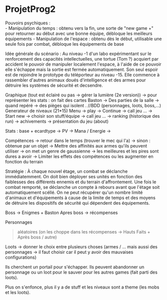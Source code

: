 # ProjetProg2
Pouvoirs psychiques :	
	- Manipulation du temps : obtenu vers la fin, une sorte de "new game +" pour retourner au début avec une bonne équipe, débloque les meilleurs équipements
	- Manipulation de l'espace : obtenu dès le début, utilisable une seule fois par combat, débloque les équipements de base

Idée générale du scénario :
	Au niveau -1 d'un labo expérimentant sur le renforcement des capacités intellectuelles, une tortue (Tom ?) acquiert par accident le pouvoir de manipuler localement l'espace, à l'aide de ce pouvoir elle s'échappe mais la sortie est fermée automatiquement. Son seul espoir est de rejoindre le prototype du téléporteur au niveau -15. Elle commence à rassembler d'autres animaux doués d'intelligence et des armes pour détruire les systèmes de sécurité et decsendre.


Graphique (tout est éclairé ou pas -> gérer la lumière (2e version)) -> pour représenter les stats : on fait des cartes
Baston -> Des parties de la salle -> quand repéré -> des pièges qui isolent .
//BDD (personnages, loots, boss,...)
Generateur de niveaux (21*15)
Menu 	-> play  	-> Continue -> call jeu ...
			-> Start new -> choisir son stuff/équipe -> call jeu ...
	-> ranking (historique des run)
	-> achivements
	-> présentation du jeu (about)



Stats : base + ecardtype
	-> PV 
	-> Mana / Energie
	-> 

Compétences -> retour dans le temps (trouver le mec qui l'a)
	    -> sinon : obtenue par un objet
	    -> Mettre des affinités aux armes qu'ils peuvent utiliser
	    -> on met un genre de gaussienne -> les meilleures et les pires sont dures a avoir
	-> Limiter les effets des compétences ou les augmenter en fonction du terrain

Stratégie :
	À chaque nouvel étage, un combat se déclanche immédiatemment. On doit bien déployer ses unités en fonction des faiblesses des différents ennemis et du terrain d'affrontement. Une fois le combat remporté, se déclanche un compte à rebours avant que l'étage soit automatiquement scéllé. On ne peut récupérer qu'un nombre limité d'animaux et d'équipements à cause de la limite de temps et des moyens de détruire les dispositifs de sécurité qui dépendent des équipements. 

Boss -> Enigmes + Baston
Apres boss -> récompenses

Personnages
> aléatoires (on les choppe dans les récompenses -> Hauts Faits + Après boss / autre)

Loots -> donner le choix entre plusieurs choses (armes / ... mais aussi des personnages ->
il faut choisir car il peut y avoir des mauvaises configurations)

Ils cherchent un portail pour s'échapper. Ils peuvent abandonner un personnage ou un loot
pour le sauver pour les autres games (fait parti des loots).

Plus on s'enfonce, plus il y a de stuff et les niveaux sont a theme (les mobs et les 
loots).
